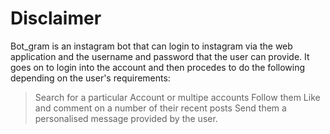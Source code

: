 # Disclaimer
Bot_gram is an instagram bot that can login to instagram via the web application and the username and password that the user can provide. 
It goes on to login into the account and then procedes to do the following depending on the user's requirements:
> Search for a particular Account or multipe accounts
> Follow them
> Like and comment on a number of their recent posts
> Send them a personalised message provided by the user.


